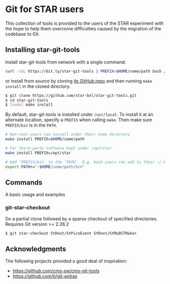 # Git for STAR users

This collection of tools is provided to the users of the STAR experiment with
the hope to help them overcome difficulties caused by the migration of the
codebase to Git.
<!-- Ding Chen -->

## Installing star-git-tools

Install star-git-tools from network with a single command:

```bash
curl -sSL https://bit.ly/star-git-tools | PREFIX=$HOME/some/path bash /dev/stdin
```

or install from source by cloning [its GitHub
repo](https://github.com/star-bnl/star-git-tools.git) and then running `make
install` in the cloned directory.

```bash
$ git clone https://github.com/star-bnl/star-git-tools.git
$ cd star-git-tools
$ [sudo] make install
```

By default, star-git-tools is installed under `/usr/local`. To install it at
an alternate location, specify a `PREFIX` when calling `make`. Then make sure
`PREFIX/bin` is in the `PATH`.

```bash
# Non-root users can install under their home directory
make install PREFIX=$HOME/some/path

# For third-party software kept under /opt/star
make install PREFIX=/opt/star

# Add `PREFIX/bin` to the `PATH`. E.g. bash users can add to their ~/.bashrc file
export PATH+=":$HOME/some/path/bin"
```


## Commands

A basic usage and examples

### git-star-checkout

Do a partial clone followed by a sparse checkout of specified directories.
Requires Git version >= 2.26.2

```bash
$ git star-checkout StRoot/StPicoEvent StRoot/StMuDSTMaker
```

## Acknowledgments

The following projects provided a good deal of inspiration:

- https://github.com/cms-sw/cms-git-tools
- https://github.com/tj/git-extras
